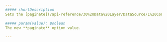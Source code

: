 ```yaml
---
##### shortDescription
Sets the [paginate](/api-reference/30%20Data%20Layer/DataSource/1%20Configuration/paginate.md '/Documentation/ApiReference/Data_Layer/DataSource/Configuration/#paginate') option value.

##### param(value): Boolean
The new **paginate** option value.

---
```

